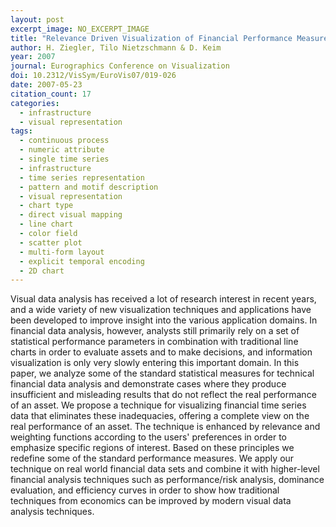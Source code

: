 ```yaml
---
layout: post
excerpt_image: NO_EXCERPT_IMAGE
title: "Relevance Driven Visualization of Financial Performance Measures"
author: H. Ziegler, Tilo Nietzschmann & D. Keim
year: 2007
journal: Eurographics Conference on Visualization
doi: 10.2312/VisSym/EuroVis07/019-026
date: 2007-05-23
citation_count: 17
categories:
  - infrastructure
  - visual representation
tags:
  - continuous process
  - numeric attribute
  - single time series
  - infrastructure
  - time series representation
  - pattern and motif description
  - visual representation
  - chart type
  - direct visual mapping
  - line chart
  - color field
  - scatter plot
  - multi-form layout
  - explicit temporal encoding
  - 2D chart
---
```

Visual data analysis has received a lot of research interest in recent years, and a wide variety of new visualization techniques and applications have been developed to improve insight into the various application domains. In financial data analysis, however, analysts still primarily rely on a set of statistical performance parameters in combination with traditional line charts in order to evaluate assets and to make decisions, and information visualization is only very slowly entering this important domain. In this paper, we analyze some of the standard statistical measures for technical financial data analysis and demonstrate cases where they produce insufficient and misleading results that do not reflect the real performance of an asset. We propose a technique for visualizing financial time series data that eliminates these inadequacies, offering a complete view on the real performance of an asset. The technique is enhanced by relevance and weighting functions according to the users' preferences in order to emphasize specific regions of interest. Based on these principles we redefine some of the standard performance measures. We apply our technique on real world financial data sets and combine it with higher-level financial analysis techniques such as performance/risk analysis, dominance evaluation, and efficiency curves in order to show how traditional techniques from economics can be improved by modern visual data analysis techniques.
